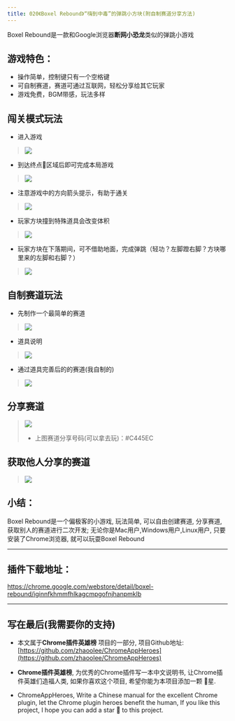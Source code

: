 ```yaml
---
title: 020《Boxel Rebound》“嗨到中毒”的弹跳小方块(附自制赛道分享方法)
---
```

Boxel Rebound是一款和Google浏览器**断网小恐龙**类似的弹跳小游戏

## 游戏特色：
- 操作简单，控制键只有一个空格键
- 可自制赛道，赛道可通过互联网，轻松分享给其它玩家
- 游戏免费，BGM带感，玩法多样
## 闯关模式玩法
- 进入游戏
> ![](https://v2fy.com/asset/020_boxel_rebound/7f58e9ff05fa438db385f5a7aa311fb8.png)

- 到达终点🏁区域后即可完成本局游戏
> ![](https://v2fy.com/asset/020_boxel_rebound/8de478ef54914769b19a49607259cefd.gif)

- 注意游戏中的方向箭头提示，有助于通关
> ![](https://v2fy.com/asset/020_boxel_rebound/59ed60632413452991e019d747eb7963.gif)
- 玩家方块撞到特殊道具会改变体积
> ![](https://v2fy.com/asset/020_boxel_rebound/7337377a15cc448288c8a9f1a9659af8.gif)

- 玩家方块在下落期间，可不借助地面，完成弹跳（轻功？左脚蹬右脚？方块哪里来的左脚和右脚？）
> ![](https://v2fy.com/asset/020_boxel_rebound/0e97454d61814081a5844607928980eb.gif)

## 自制赛道玩法
- 先制作一个最简单的赛道
> ![](https://v2fy.com/asset/020_boxel_rebound/c8ed89ec75a04f1cbc05dd3597154b0f.gif)
- 道具说明
> ![](https://v2fy.com/asset/020_boxel_rebound/d85d17a999604681ab28367cab3e2b89.png)


- 通过道具完善后的的赛道(我自制的)
> ![](https://v2fy.com/asset/020_boxel_rebound/680ad68a8b0941df865c5883e9dccdca.gif)

## 分享赛道
> ![](https://v2fy.com/asset/020_boxel_rebound/189f8811618e4275b689056527b7caa4.gif)
> - 上图赛道分享号码(可以拿去玩)：#C445EC

## 获取他人分享的赛道
> ![](https://v2fy.com/asset/020_boxel_rebound/52db70aef1924462877b14fdafa8d23f.gif)




## 小结：
Boxel Rebound是一个偏极客的小游戏, 玩法简单, 可以自由创建赛道, 分享赛道, 获取别人的赛道进行二次开发; 无论你是Mac用户,Windows用户,Linux用户, 只要安装了Chrome浏览器, 就可以玩耍Boxel Rebound

---

## 插件下载地址：

https://chrome.google.com/webstore/detail/boxel-rebound/iginnfkhmmfhlkagcmpgofnjhanpmklb

---

## 写在最后(我需要你的支持)
- 本文属于**Chrome插件英雄榜** 项目的一部分, 项目Github地址: [https://github.com/zhaoolee/ChromeAppHeroes](https://github.com/zhaoolee/ChromeAppHeroes)

- **Chrome插件英雄榜**, 为优秀的Chrome插件写一本中文说明书, 让Chrome插件英雄们造福人类, 如果你喜欢这个项目, 希望你能为本项目添加一颗 🌟星.

- ChromeAppHeroes, Write a Chinese manual for the excellent Chrome plugin, let the Chrome plugin heroes benefit the human, If you like this project, I hope you can add a star 🌟 to this project.

